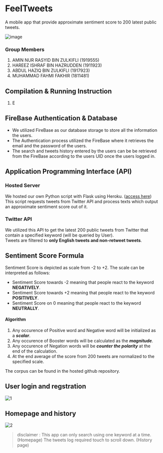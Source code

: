 # FeelTweets
A mobile app that provide approximate sentiment score to 200 latest public tweets.

![image](https://user-images.githubusercontent.com/57680454/215766499-1e120cdf-1a83-4087-8e7d-5a96c537cf7c.png)

### Group Members
1. AMIN NUR RASYID BIN ZULKIFLI (1919555)
2. HAREEZ ISHRAF BIN HAZRUDDEN (1911923)
3. ABDUL HAZIQ BIN ZULKIFLI (1917923)
4. MUHAMMAD FAHMI FAKHIR (1811481)

## Compilation & Running Instruction 
1. E

## FireBase Authentication & Database
* We utilized FireBase as our database storage to store all the information the users.
* The Authentication process utilized the FireBase where it retrieves the email and the password of the users.
* The search and tweets history entered by the users can be be retrieved from the FireBase according to the users UID once the users logged in.

## Application Programming Interface (API)
### Hosted Server
We hosted our own Python script with Flask using Heroku. ([access  here](https://github.com/aminnurrasyid/tweet-sentimentscore-api))<br>
This script requests tweets from Twitter API and process texts which output an approximate sentiment score out of it.<br>

### Twitter API
We utilized this API to get the latest 200 public tweets from Twitter that contain a specified keyword (will be queried by User).<br>
Tweets are filtered to **only English tweets and non-retweet tweets**.
## Sentiment Score Formula

Sentiment Score is depicted as scale from -2 to +2. The scale can be interpreted as follows:
* Sentiment Score towards -2 meaning that people react to the keyword **NEGATIVELY**.
* Sentiment Score towards +2 meaning that people react to the keyword **POSITIVELY**.
* Sentiment Score on 0 meaning that people react to the keyword **NEUTRALLY**.

#### Algorithm
1. Any occurence of Positive word and Negative word will be initialized as a ***scalar***.<br>
2. Any occurence of Booster words will be calculated as the ***magnitude***.<br>
3. Any occurence of Negation words will be ***counter the polarity*** at the end of the calculation.<br>
4. At the end average of the score from 200 tweets are normalized to the specified scale.

The corpus can be found in the hosted github repository.

## User login and regstration 
![1](https://user-images.githubusercontent.com/66345597/215772430-2fabda04-59af-4608-8b40-1a54bcb2c749.png)

## Homepage and history 
![2](https://user-images.githubusercontent.com/66345597/215772461-bc565468-82e5-48d8-9114-4ee28c7bac34.png)
> disclaimer : This app can only search using one keyword at a time. (Homepage) 
> The tweets log required touch to scroll down. (History page)
